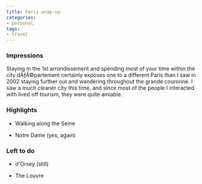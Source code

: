 ```yaml
---
title: Paris wrap-up
categories:
- personal
tags:
- travel
---
```


### Impressions


Staying in the 1st arrondissement and spending most of your time within the city dÃƒÂ©partement certainly exposes one to a different Paris than I saw in 2002 staying further out and wandering throughout the grande couronne.  I saw a much cleaner city this time, and since most of the people I interacted with lived off tourism, they were quite amiable.  


### Highlights






  * Walking along the Seine


  * Notre Dame (yes, again)

  


### Left to do






  * d'Orsey (still)


  * The Louvre



